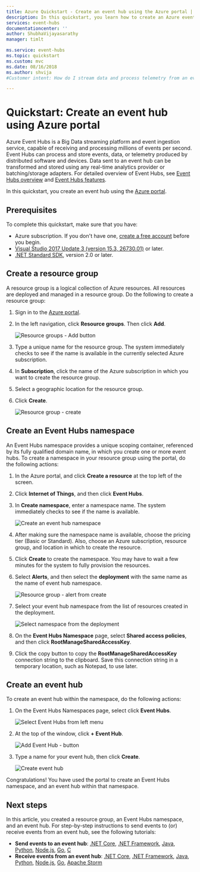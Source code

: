 ```yaml
---
title: Azure Quickstart - Create an event hub using the Azure portal | Microsoft Docs
description: In this quickstart, you learn how to create an Azure event hub using Azure portal and then send and receive events using .NET Standard SDK.
services: event-hubs
documentationcenter: ''
author: ShubhaVijayasarathy
manager: timlt

ms.service: event-hubs
ms.topic: quickstart
ms.custom: mvc
ms.date: 08/16/2018
ms.author: shvija
#Customer intent: How do I stream data and process telemetry from an event hub? 

---
```


# Quickstart: Create an event hub using Azure portal
Azure Event Hubs is a Big Data streaming platform and event ingestion service, capable of receiving and processing millions of events per second. Event Hubs can process and store events, data, or telemetry produced by distributed software and devices. Data sent to an event hub can be transformed and stored using any real-time analytics provider or batching/storage adapters. For detailed overview of Event Hubs, see [Event Hubs overview](event-hubs-about.md) and [Event Hubs features](event-hubs-features.md).

In this quickstart, you create an event hub using the [Azure portal](https://portal.azure.com).

## Prerequisites

To complete this quickstart, make sure that you have:

- Azure subscription. If you don't have one, [create a free account](https://azure.microsoft.com/free/) before you begin.
- [Visual Studio 2017 Update 3 (version 15.3, 26730.01)](https://www.visualstudio.com/vs) or later.
- [.NET Standard SDK](https://www.microsoft.com/net/download/windows), version 2.0 or later.

## Create a resource group

A resource group is a logical collection of Azure resources. All resources are deployed and managed in a resource group. Do the following to create a resource group:

1. Sign in to the [Azure portal](https://portal.azure.com).
2. In the left navigation, click **Resource groups**. Then click **Add**.

   ![Resource groups - Add button](./media/event-hubs-quickstart-portal/resource-groups1.png)

2. Type a unique name for the resource group. The system immediately checks to see if the name is available in the currently selected Azure subscription.

3. In **Subscription**, click the name of the Azure subscription in which you want to create the resource group.

4. Select a geographic location for the resource group.

5. Click **Create**.

   ![Resource group - create](./media/event-hubs-quickstart-portal/resource-groups2.png)

## Create an Event Hubs namespace

An Event Hubs namespace provides a unique scoping container, referenced by its fully qualified domain name, in which you create one or more event hubs. To create a namespace in your resource group using the portal, do the following actions:

1. In the Azure portal, and click **Create a resource** at the top left of the screen.

2. Click **Internet of Things**, and then click **Event Hubs**.

3. In **Create namespace**, enter a namespace name. The system immediately checks to see if the name is available.

   ![Create an event hub namespace](./media/event-hubs-create/create-event-hub1.png)

4. After making sure the namespace name is available, choose the pricing tier (Basic or Standard). Also, choose an Azure subscription, resource group, and location in which to create the resource.
 
5. Click **Create** to create the namespace. You may have to wait a few minutes for the system to fully provision the resources.
6. Select **Alerts**, and then select the **deployment** with the same name as the name of event hub namespace. 

   ![Resource group - alert from create](./media/event-hubs-quickstart-portal/create-alert.png)
6. Select your event hub namespace from the list of resources created in the deployment. 

   ![Select namespace from the deployment](./media/event-hubs-quickstart-portal/deployment-namespace.png)
7. On the **Event Hubs Namespace** page, select **Shared access policies**, and then click **RootManageSharedAccessKey**.
    
8. Click the copy button to copy the **RootManageSharedAccessKey** connection string to the clipboard. Save this connection string in a temporary location, such as Notepad, to use later.
    
## Create an event hub

To create an event hub within the namespace, do the following actions:

1. On the Event Hubs Namespaces page, select click **Event Hubs**.
   
    ![Select Event Hubs from left menu](./media/event-hubs-quickstart-portal/create-event-hub3.png)

1. At the top of the window, click **+ Event Hub**.
   
    ![Add Event Hub - button](./media/event-hubs-quickstart-portal/create-event-hub4.png)
1. Type a name for your event hub, then click **Create**.
   
    ![Create event hub](./media/event-hubs-quickstart-portal/create-event-hub5.png)


Congratulations! You have used the portal to create an Event Hubs namespace, and an event hub within that namespace. 

## Next steps

In this article, you created a resource group, an Event Hubs namespace, and an event hub. For step-by-step instructions to send events to (or) receive events from an event hub, see the following tutorials:  

- **Send events to an event hub**: [.NET Core](event-hubs-dotnet-standard-getstarted-send.md), [.NET Framework](event-hubs-dotnet-framework-getstarted-send.md), [Java](event-hubs-java-get-started-send.md), [Python](event-hubs-python-get-started-send.md), [Node.js](event-hubs-node-get-started-send.md), [Go](event-hubs-go-get-started-send.md), [C](event-hubs-c-getstarted-send.md)
- **Receive events from an event hub**: [.NET Core](event-hubs-dotnet-standard-getstarted-receive-eph.md), [.NET Framework](event-hubs-dotnet-framework-getstarted-receive-eph.md), [Java](event-hubs-java-get-started-receive-eph.md), [Python](event-hubs-python-get-started-receive.md), [Node.js](event-hubs-node-get-started-receive.md), [Go](event-hubs-go-get-started-receive-eph.md), [Apache Storm](event-hubs-storm-getstarted-receive.md)


[Azure portal]: https://portal.azure.com/
[3]: ./media/event-hubs-quickstart-portal/sender1.png
[4]: ./media/event-hubs-quickstart-portal/receiver1.png
